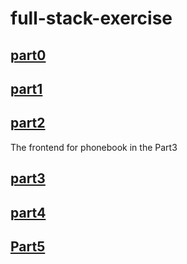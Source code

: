 # full-stack-exercise

## [part0](https://github.com/wujinhjun/full-stack-exercise/tree/main/part0)

## [part1](https://github.com/wujinhjun/full-stack-exercise/tree/main/part1)

## [part2](https://github.com/wujinhjun/full-stack-exercise/tree/main/part2)

The frontend for phonebook in the Part3

## [part3](https://github.com/wujinhjun/full-stack-phonebook-backend.git)

## [part4](https://github.com/wujinhjun/full-stack-open-backend-blogs/tree/main/backend)

## [Part5](https://github.com/wujinhjun/full-stack-open-backend-blogs/tree/main/frontend)
